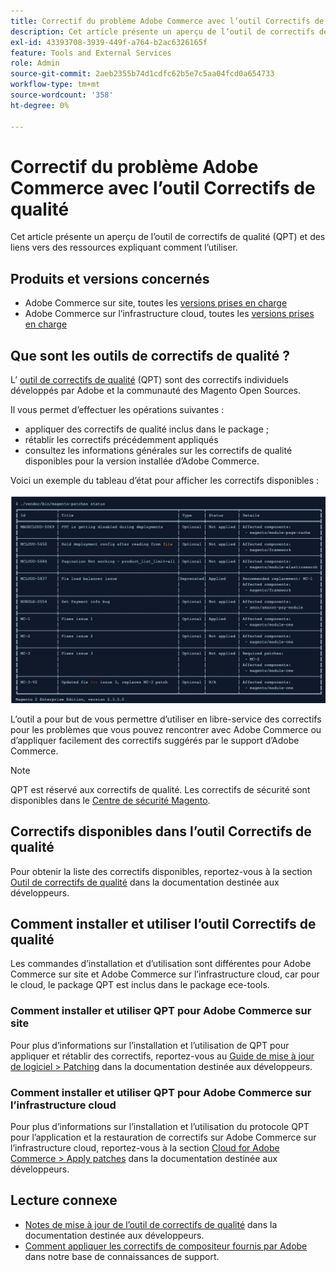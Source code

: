```yaml
---
title: Correctif du problème Adobe Commerce avec l’outil Correctifs de qualité
description: Cet article présente un aperçu de l’outil de correctifs de qualité (QPT) et des liens vers des ressources expliquant comment l’utiliser.
exl-id: 43393708-3939-449f-a764-b2ac6326165f
feature: Tools and External Services
role: Admin
source-git-commit: 2aeb2355b74d1cdfc62b5e7c5aa04fcd0a654733
workflow-type: tm+mt
source-wordcount: '358'
ht-degree: 0%

---
```


# Correctif du problème Adobe Commerce avec l’outil Correctifs de qualité

Cet article présente un aperçu de l’outil de correctifs de qualité (QPT) et des liens vers des ressources expliquant comment l’utiliser.

## Produits et versions concernés

* Adobe Commerce sur site, toutes les [versions prises en charge](https://magento.com/sites/default/files/magento-software-lifecycle-policy.pdf)
* Adobe Commerce sur l’infrastructure cloud, toutes les [ versions prises en charge](https://magento.com/sites/default/files/magento-software-lifecycle-policy.pdf)

## Que sont les outils de correctifs de qualité ?

L’ [outil de correctifs de qualité](https://github.com/magento/quality-patches) (QPT) sont des correctifs individuels développés par Adobe et la communauté des Magento Open Sources.

Il vous permet d’effectuer les opérations suivantes :

* appliquer des correctifs de qualité inclus dans le package ;
* rétablir les correctifs précédemment appliqués
* consultez les informations générales sur les correctifs de qualité disponibles pour la version installée d’Adobe Commerce.

Voici un exemple du tableau d’état pour afficher les correctifs disponibles :

![}Magento_Correctifs_list](assets/status_table.png)

L’outil a pour but de vous permettre d’utiliser en libre-service des correctifs pour les problèmes que vous pouvez rencontrer avec Adobe Commerce ou d’appliquer facilement des correctifs suggérés par le support d’Adobe Commerce.

>[!NOTE]
>
>QPT est réservé aux correctifs de qualité. Les correctifs de sécurité sont disponibles dans le [Centre de sécurité Magento](https://magento.com/security/patches).

## Correctifs disponibles dans l’outil Correctifs de qualité

Pour obtenir la liste des correctifs disponibles, reportez-vous à la section [Outil de correctifs de qualité](https://experienceleague.adobe.com/tools/commerce-quality-patches/index.html) dans la documentation destinée aux développeurs.

## Comment installer et utiliser l’outil Correctifs de qualité

Les commandes d’installation et d’utilisation sont différentes pour Adobe Commerce sur site et Adobe Commerce sur l’infrastructure cloud, car pour le cloud, le package QPT est inclus dans le package ece-tools.

### Comment installer et utiliser QPT pour Adobe Commerce sur site

Pour plus d’informations sur l’installation et l’utilisation de QPT pour appliquer et rétablir des correctifs, reportez-vous au [Guide de mise à jour de logiciel > Patching](https://experienceleague.adobe.com/en/docs/commerce-operations/tools/quality-patches-tool/usage) dans la documentation destinée aux développeurs.

### Comment installer et utiliser QPT pour Adobe Commerce sur l’infrastructure cloud

Pour plus d’informations sur l’installation et l’utilisation du protocole QPT pour l’application et la restauration de correctifs sur Adobe Commerce sur l’infrastructure cloud, reportez-vous à la section [Cloud for Adobe Commerce > Apply patches](https://experienceleague.adobe.com/en/docs/commerce-cloud-service/user-guide/develop/upgrade/apply-patches) dans la documentation destinée aux développeurs.

## Lecture connexe

* [Notes de mise à jour de l’outil de correctifs de qualité](https://experienceleague.adobe.com/en/docs/commerce-operations/tools/quality-patches-tool/release-notes) dans la documentation destinée aux développeurs.
* [Comment appliquer les correctifs de compositeur fournis par Adobe](/help/how-to/general/how-to-apply-a-composer-patch-provided-by-magento.md) dans notre base de connaissances de support.
